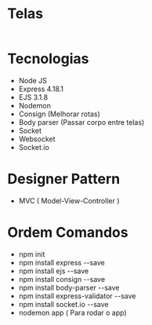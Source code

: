 # Telas

<img src="https://github.com/acebeR/projeto_chat_node/blob/main/gif/chat.gif?raw=true"   alt=""/>

# Tecnologias
- Node JS
- Express 4.18.1
- EJS 3.1.8
- Nodemon
- Consign (Melhorar rotas)
- Body parser (Passar corpo entre telas)
- Socket
- Websocket
- Socket.io

# Designer Pattern 
- MVC ( Model-View-Controller )

# Ordem Comandos
- npm init
- npm install express --save
- npm install ejs --save
- npm install consign --save
- npm install body-parser --save
- npm install express-validator --save
- npm install socket.io --save
- nodemon app ( Para rodar o app)

